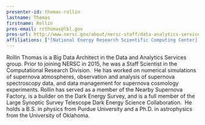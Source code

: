 ```yaml
---
presenter-id: thomas-rollin
lastname: Thomas
firstname: Rollin
pres-email: rcthomas@lbl.gov
pres-url: http://www.nersc.gov/about/nersc-staff/data-analytics-services/rollin-thomas/
affiliations: ["[National Energy Research Scientific Computing Center](http://www.nersc.gov/)"]
---
```

Rollin Thomas is a Big Data Architect in the Data
and Analytics Services group. Prior to joining NERSC in 2015, he was a
Staff Scientist in the Computational Research Division.  He has worked
on numerical simulations of supernova atmospheres, observation and
analysis of supernova spectroscopy data, and data management for
supernova cosmology experiments.  Rollin has served as a member of the
Nearby Supernova Factory, is a builder on the Dark Energy Survey, and
is a full member of the Large Synoptic Survey Telescope Dark Energy
Science Collaboration.  He holds a B.S. in physics from Purdue
University and a Ph.D. in astrophysics from the University of
Oklahoma.
